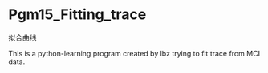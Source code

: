 # Pgm15_Fitting_trace
拟合曲线


This is a python-learning program created by lbz trying to fit trace from MCI data.

